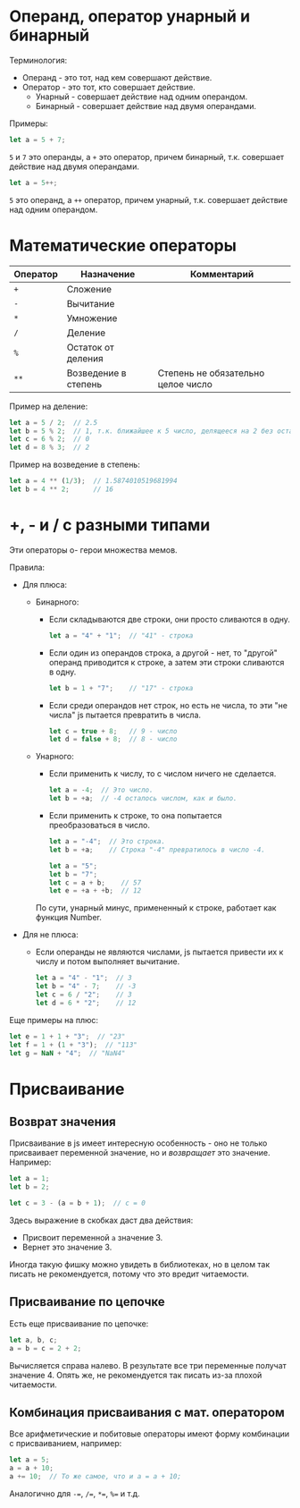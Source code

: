 # Операнд, оператор унарный и бинарный

Терминология:

* Операнд - это тот, над кем совершают действие.
* Оператор - это тот, кто совершает действие.
  * Унарный - совершает действие над одним операндом.
  * Бинарный - совершает действие над двумя операндами.

Примеры:

```javascript
let a = 5 + 7;
```

`5` и `7` это операнды, а `+` это оператор, причем бинарный, т.к. совершает действие над двумя операндами.

```javascript
let a = 5++;
```

`5` это операнд, а `++` оператор, причем унарный, т.к. совершает действие над одним операндом.

# Математические операторы

| Оператор | Назначение           | Комментарий                        |
| -------- | -------------------- | ---------------------------------- |
| `+`      | Сложение             |                                    |
| `-`      | Вычитание            |                                    |
| `*`      | Умножение            |                                    |
| `/`      | Деление              |                                    |
| `%`      | Остаток от деления   |                                    |
| `**`     | Возведение в степень | Степень не обязательно целое число |

Пример на деление:

```javascript
let a = 5 / 2;  // 2.5
let b = 5 % 2;  // 1, т.к. ближайшее к 5 число, делящееся на 2 без остатка, это 4. 5 - 4 = 1
let c = 6 % 2;  // 0
let d = 8 % 3;  // 2
```

Пример на возведение в степень:

```javascript
let a = 4 ** (1/3);  // 1.5874010519681994
let b = 4 ** 2;      // 16
```

# +, - и / с разными типами

Эти операторы о- герои множества мемов.

Правила:

* Для плюса:

  * Бинарного:

    * Если складываются две строки, они просто сливаются в одну.

      ```javascript
      let a = "4" + "1";  // "41" - строка
      ```

    * Если один из операндов строка, а другой - нет, то "другой" операнд приводится к строке, а затем эти строки сливаются в одну.

      ```javascript
      let b = 1 + "7";    // "17" - строка
      ```

    * Если среди операндов нет строк, но есть не числа, то эти "не числа" js пытается превратить в числа.

      ```javascript
      let c = true + 8;   // 9 - число
      let d = false + 8;  // 8 - число
      ```

  * Унарного:

    * Если применить к числу, то с числом ничего не сделается.

      ```javascript
      let a = -4;  // Это число.
      let b = +a;  // -4 осталось числом, как и было.
      ```

    * Если применить к строке, то она попытается преобразоваться в число.

      ```javascript
      let a = "-4";  // Это строка.
      let b = +a;    // Строка "-4" превратилось в число -4.
      ```

      ```javascript
      let a = "5";
      let b = "7";
      let c = a + b;    // 57
      let e = +a + +b;  // 12
      ```

    По сути, унарный минус, примененный к строке, работает как функция Number.

* Для не плюса:

  * Если операнды не являются числами, js пытается привести их к числу и потом выполняет вычитание.

    ```javascript
    let a = "4" - "1";  // 3
    let b = "4" - 7;    // -3
    let c = 6 / "2";    // 3
    let d = 6 * "2";    // 12
    ```

Еще примеры на плюс:

```javascript
let e = 1 + 1 + "3";  // "23"
let f = 1 + (1 + "3");  // "113"
let g = NaN + "4";  // "NaN4"
```

# Присваивание

## Возврат значения

Присваивание в js имеет интересную особенность - оно не только присваивает переменной значение, но и *возвращает* это значение. Например:

```javascript
let a = 1;
let b = 2;

let c = 3 - (a = b + 1);  // c = 0
```

Здесь выражение в скобках даст два действия:

* Присвоит переменной `a` значение 3.
* Вернет это значение 3.

Иногда такую фишку можно увидеть в библиотеках, но в целом так писать не рекомендуется, потому что это вредит читаемости.

## Присваивание по цепочке

Есть еще присваивание по цепочке:

```javascript
let a, b, c;
a = b = c = 2 + 2;
```

Вычисляется справа налево. В результате все три переменные получат значение 4. Опять же, не рекомендуется так писать из-за плохой читаемости.

## Комбинация присваивания с мат. оператором

Все арифметические и побитовые операторы имеют форму комбинации с присваиванием, например:

```javascript
let a = 5;
a = a + 10;
a += 10;  // То же самое, что и a = a + 10;
```

Аналогично для `-=`, `/=`, `*=`, `%=` и т.д.

